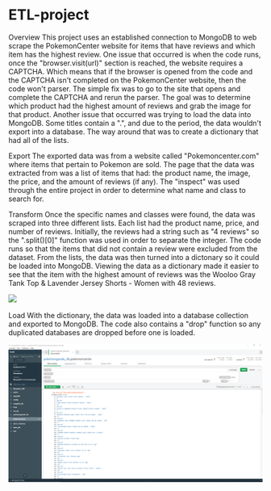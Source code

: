 # ETL-project


Overview
This project uses an established connection to MongoDB to web scrape the PokemonCenter website for items that have reviews and which item has the highest review. One issue that occurred is when the code runs, once the "browser.visit(url)" section is reached, the website requires a CAPTCHA. Which means that if the browser is opened from the code and the CAPTCHA isn't completed on the PokemonCenter website, then the code won't parser. The simple fix was to go to the site that opens and complete the CAPTCHA and rerun the parser. The goal was to determine which product had the highest amount of reviews and grab the image for that product. Another issue that occurred was trying to load the data into MongoDB. Some titles contain a ".", and due to the period, the data wouldn't export into a database. The way around that was to create a dictionary that had all of the lists.

Export
The exported data was from a website called "Pokemoncenter.com" where items that pertain to Pokemon are sold. The page that the data was extracted from was a list of items that had: the product name, the image, the price, and the amount of reviews (if any). The "inspect" was used through the entire project in order to determine what name and class to search for.


Transform
Once the specific names and classes were found, the data was scraped into three different lists. Each list had the product name, price, and number of reviews. Initially, the reviews had a string such as "4 reviews" so the ".split()[0]" function was used in order to separate the integer. The code runs so that the items that did not contain a review were excluded from the dataset. From the lists, the data was then turned into a dictonary so it could be loaded into MongoDB. Viewing the data as a dictionary made it easier to see that the item with the highest amount of reviews was the Wooloo Gray Tank Top & Lavender Jersey Shorts - Women with 48 reviews.

<img src = 'https://www.pokemoncenter.com/products/images/P6606/741-06877/P6606_741-06877_01_thumb.jpg'>

Load
With the dictionary, the data was loaded into a database collection and exported to MongoDB. The code also contains a "drop" function so any duplicated databases are dropped before one is loaded. 

<img src = 'MongoDB_exported.png'>
